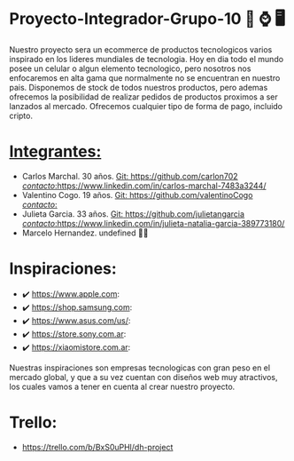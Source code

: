 # Proyecto-Integrador-Grupo-10 📱 ⌚ 🖥️

Nuestro proyecto sera un ecommerce de productos tecnologicos varios inspirado en los lideres mundiales de tecnologia.
Hoy en dia todo el mundo posee un celular o algun elemento tecnologico, pero nosotros nos enfocaremos en alta gama que normalmente no se encuentran en nuestro pais. Disponemos de stock de todos nuestros productos, pero ademas ofrecemos la posibilidad de realizar pedidos de productos proximos a ser lanzados al mercado.
Ofrecemos cualquier tipo de forma de pago, incluido cripto.


# <ins>Integrantes:<ins>
- Carlos Marchal. 30 años.  <ins>Git:<ins> https://github.com/carlon702 *contacto*:https://www.linkedin.com/in/carlos-marchal-7483a3244/
- Valentino Cogo. 19 años.  <ins>Git:<ins> https://github.com/valentinoCogo *contacto*:
- Julieta Garcia. 33 años.  <ins>Git:<ins> https://github.com/julietangarcia *contacto*:https://www.linkedin.com/in/julieta-natalia-garcia-389773180/
- Marcelo Hernandez. undefined 🤷‍♂️

# Inspiraciones:
- ✔️ https://www.apple.com: 
- ✔️ https://shop.samsung.com: 
- ✔️ https://www.asus.com/us/:
- ✔️ https://store.sony.com.ar:
- ✔️ https://xiaomistore.com.ar:

Nuestras inspiraciones son empresas tecnologicas con gran peso en el mercado global, y que a su vez cuentan con diseños web muy atractivos, los cuales vamos a tener en cuenta al crear nuestro proyecto.

# Trello: 
- https://trello.com/b/BxS0uPHl/dh-project
